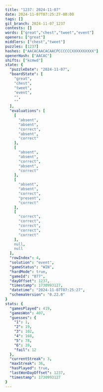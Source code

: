 ```yaml
---
title: "1237: 2024-11-07"
date: 2024-11-07T07:25:27-08:00
tags: []
git_branch: 2024-11-07_1237
contests: []
words: ["great","chest","tweet","event"]
openers: ["great"]
middlers: ["chest","tweet"]
puzzles: [1237]
hashes: ["AACACAACACAACPCCCCCCXXXXXXXXXX"]
openerHash: ["AACAC"]
shifts: ["kcmwd"]
state: {
  "puzzleDate": "2024-11-07",
  "boardState": [
    "great",
    "chest",
    "tweet",
    "event",
    "",
    ""
  ],
  "evaluations": [
    [
      "absent",
      "absent",
      "correct",
      "absent",
      "correct"
    ],
    [
      "absent",
      "absent",
      "correct",
      "absent",
      "correct"
    ],
    [
      "absent",
      "absent",
      "correct",
      "present",
      "correct"
    ],
    [
      "correct",
      "correct",
      "correct",
      "correct",
      "correct"
    ],
    null,
    null
  ],
  "rowIndex": 4,
  "solution": "event",
  "gameStatus": "WIN",
  "hardMode": true,
  "gameId": "877",
  "dayOffset": 1237,
  "timestamp": 1730993127,
  "datetime": "2024-11-07T07:25:27",
  "schemaVersion": "0.22.0"
}
stats: {
  "gamesPlayed": 419,
  "gamesWon": 407,
  "guesses": {
    "1": 1,
    "2": 19,
    "3": 102,
    "4": 168,
    "5": 78,
    "6": 39,
    "fail": 12
  },
  "currentStreak": 3,
  "maxStreak": 36,
  "hasPlayed": true,
  "lastWonDayOffset": 1237,
  "timestamp": 1730993127
}
---
```

<!-- more -->
